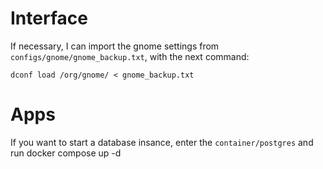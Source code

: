 # Interface

If necessary, I can import the gnome settings from `configs/gnome/gnome_backup.txt`, with the next command:

`dconf load /org/gnome/ < gnome_backup.txt`

# Apps

If you want to start a database insance, enter the `container/postgres` and run docker compose up -d